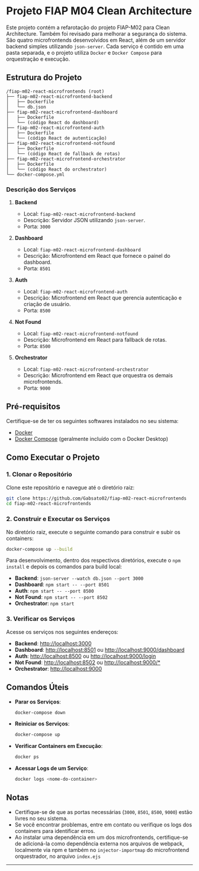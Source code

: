 # Projeto FIAP M04 Clean Architecture

Este projeto contém a refarotação do projeto FIAP-M02 para Clean Architecture. Também foi revisado para melhorar a segurança do sistema. São quatro microfrontends desenvolvidos em React, além de um servidor backend simples utilizando `json-server`. Cada serviço é contido em uma pasta separada, e o projeto utiliza `Docker` e `Docker Compose` para orquestração e execução.

## Estrutura do Projeto

```
/fiap-m02-react-microfrontends (root)
├── fiap-m02-react-microfrontend-backend
│   ├── Dockerfile
│   └── db.json
├── fiap-m02-react-microfrontend-dashboard
│   ├── Dockerfile
│   └── (código React do dashboard)
├── fiap-m02-react-microfrontend-auth
│   ├── Dockerfile
│   └── (código React de autenticação)
├── fiap-m02-react-microfrontend-notfound
│   ├── Dockerfile
│   └── (código React de fallback de rotas)
├── fiap-m02-react-microfrontend-orchestrator
│   ├── Dockerfile
│   └── (código React do orchestrator)
└── docker-compose.yml
```

### Descrição dos Serviços

1. **Backend**
   - Local: `fiap-m02-react-microfrontend-backend`
   - Descrição: Servidor JSON utilizando `json-server`.
   - Porta: `3000`

2. **Dashboard**
   - Local: `fiap-m02-react-microfrontend-dashboard`
   - Descrição: Microfrontend em React que fornece o painel do dashboard.
   - Porta: `8501`

3. **Auth**
   - Local: `fiap-m02-react-microfrontend-auth`
   - Descrição: Microfrontend em React que gerencia autenticação e criação de usuário.
   - Porta: `8500`

4. **Not Found**
   - Local: `fiap-m02-react-microfrontend-notfound`
   - Descrição: Microfrontend em React para fallback de rotas.
   - Porta: `8500`

5. **Orchestrator**
   - Local: `fiap-m02-react-microfrontend-orchestrator`
   - Descrição: Microfrontend em React que orquestra os demais microfrontends.
   - Porta: `9000`

## Pré-requisitos

Certifique-se de ter os seguintes softwares instalados no seu sistema:

- [Docker](https://www.docker.com/get-started)
- [Docker Compose](https://docs.docker.com/compose/install/) (geralmente incluído com o Docker Desktop)

## Como Executar o Projeto

### 1. Clonar o Repositório

Clone este repositório e navegue até o diretório raiz:

```bash
git clone https://github.com/Gabsato02/fiap-m02-react-microfrontends
cd fiap-m02-react-microfrontends
```

### 2. Construir e Executar os Serviços

No diretório raiz, execute o seguinte comando para construir e subir os containers:

```bash
docker-compose up --build
```

Para desenvolvimento, dentro dos respectivos diretórios, execute o `npm install` e depois
os comandos para build local:

- **Backend**: `json-server --watch db.json --port 3000`
- **Dashboard**: `npm start -- --port 8501`
- **Auth**: `npm start -- --port 8500`
- **Not Found**: `npm start -- --port 8502`
- **Orchestrator**: `npm start`

### 3. Verificar os Serviços

Acesse os serviços nos seguintes endereços:

- **Backend**: [http://localhost:3000](http://localhost:3000)
- **Dashboard**: [http://localhost:8501](http://localhost:8501) ou [http://localhost:9000/dashboard](http://localhost:9000/dashboard)
- **Auth**: [http://localhost:8500](http://localhost:8500) ou [http://localhost:9000/login](http://localhost:9000/login)
- **Not Found**: [http://localhost:8502](http://localhost:8502) ou [http://localhost:9000/*](http://localhost:9000/*)
- **Orchestrator**: [http://localhost:9000](http://localhost:9000)

## Comandos Úteis

- **Parar os Serviços**:
  ```bash
  docker-compose down
  ```

- **Reiniciar os Serviços**:
  ```bash
  docker-compose up
  ```

- **Verificar Containers em Execução**:
  ```bash
  docker ps
  ```

- **Acessar Logs de um Serviço**:
  ```bash
  docker logs <nome-do-container>
  ```

## Notas

- Certifique-se de que as portas necessárias (`3000`, `8501`, `8500`, `9000`) estão livres no seu sistema.
- Se você encontrar problemas, entre em contato ou verifique os logs dos containers para identificar erros.
- Ao instalar uma dependência em um dos microfrontends, certifique-se de adicioná-la como dependência externa
nos arquivos de webpack, localmente via npm e também no `injector-importmap` do microfrontend orquestrador, no arquivo `index.ejs`
---

